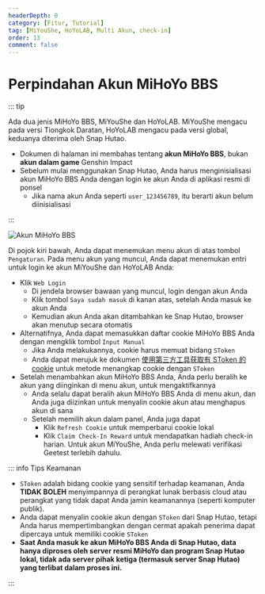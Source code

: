 ```yaml
---
headerDepth: 0
category: [Fitur, Tutorial]
tag: [MiYouShe, HoYoLAB, Multi Akun, check-in]
order: 13
comment: false
---
```


# Perpindahan Akun MiHoYo BBS

::: tip

Ada dua jenis MiHoYo BBS, MiYouShe dan HoYoLAB.
MiYouShe mengacu pada versi Tiongkok Daratan, HoYoLAB mengacu pada versi global, keduanya diterima oleh Snap Hutao.

- Dokumen di halaman ini membahas tentang **akun MiHoYo BBS**, bukan **akun dalam game** Genshin Impact
- Sebelum mulai menggunakan Snap Hutao, Anda harus menginisialisasi akun MiHoYo BBS Anda dengan login ke akun Anda di aplikasi resmi di ponsel
  - Jika nama akun Anda seperti `user_123456789`, itu berarti akun belum diinisialisasi

:::

![Akun MiHoYo BBS](https://img.alicdn.com/imgextra/i4/1797064093/O1CN01OqYy931g6dyGYLC2E_!!1797064093.png_.webp)

Di pojok kiri bawah, Anda dapat menemukan menu akun di atas tombol `Pengaturan`. Pada menu akun yang muncul,
Anda dapat menemukan entri untuk login ke akun MiYouShe dan HoYoLAB Anda:

- Klik `Web Login`
  - Di jendela browser bawaan yang muncul, login dengan akun Anda
  - Klik tombol `Saya sudah masuk` di kanan atas, setelah Anda masuk ke akun Anda
  - Kemudian akun Anda akan ditambahkan ke Snap Hutao, browser akan menutup secara otomatis
- Alternatifnya, Anda dapat memasukkan daftar cookie MiHoYo BBS Anda dengan mengklik tombol `Input Manual`
  - Jika Anda melakukannya, cookie harus memuat bidang `SToken`
  - Anda dapat merujuk ke dokumen [使用第三方工具获取有 SToken 的 cookie](../advanced/get-SToken-cookie-from-the-third-party.html) untuk metode menangkap cookie dengan `SToken`
- Setelah menambahkan akun MiHoYo BBS Anda, Anda perlu beralih ke akun yang diinginkan di menu akun, untuk mengaktifkannya
  - Anda selalu dapat beralih akun MiHoYo BBS Anda di menu akun, dan Anda juga diizinkan untuk menyalin cookie akun atau menghapus akun di sana
  - Setelah memilih akun dalam panel, Anda juga dapat
    - Klik `Refresh Cookie` untuk memperbarui cookie lokal
    - Klik `Claim Check-In Reward` untuk mendapatkan hadiah check-in harian. Untuk akun MiYouShe, Anda perlu melewati verifikasi Geetest terlebih dahulu.

::: info Tips Keamanan

- `SToken` adalah bidang cookie yang sensitif terhadap keamanan, Anda **TIDAK BOLEH** menyimpannya di perangkat lunak berbasis cloud atau perangkat yang tidak dapat Anda jamin keamanannya (seperti komputer publik).
- Anda dapat menyalin cookie akun dengan `SToken` dari Snap Hutao, tetapi Anda harus mempertimbangkan dengan cermat apakah penerima dapat dipercaya untuk memiliki cookie `SToken`
- **Saat Anda masuk ke akun MiHoYo BBS Anda di Snap Hutao, data hanya diproses oleh server resmi MiHoYo dan program Snap Hutao lokal,
  tidak ada server pihak ketiga (termasuk server Snap Hutao) yang terlibat dalam proses ini.**

:::
